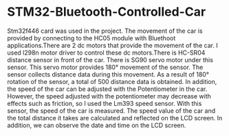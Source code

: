 # STM32-Bluetooth-Controlled-Car
 Stm32f446 card was used in the project. The movement of the car is provided by connecting to the HC05 module with Bluethoot applications.There are 2 dc motors that provide the movement of the car. I used l298n motor driver to control these dc motors.There is HC-SR04 distance sensor in front of the car. There is SG90 servo motor under this sensor. This servo motor provides 180° movement of the sensor. The sensor collects distance data during this movement. As a result of 180° rotation of the sensor, a total of 500 distance data is obtained. In addition, the speed of the car can be adjusted with the Potentiometer in the car. However, the speed adjusted with the potentiometer may decrease with effects such as friction, so I used the Lm393 speed sensor. With this sensor, the speed of the car is measured. The speed value of the car and the total distance it takes are calculated and reflected on the LCD screen. In addition, we can observe the date and time on the LCD screen.
